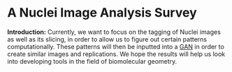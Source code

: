 # A Nuclei Image Analysis Survey

**Introduction:** Currently, we want to focus on the tagging of Nuclei images as well as its slicing, in order to allow us to figure out certain patterns computationally. These patterns will then be inputted into a [GAN](https://en.wikipedia.org/wiki/Generative_adversarial_network) in order to create similar images and replications. We hope the results will help us look into developing tools in the field of biomolecular geometry.
